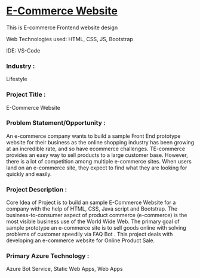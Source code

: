# <a href="https://anuradha0501.github.io/MicrosoftFutureReadyTalent-Project/">E-Commerce Website</a>

This is E-commerce Frontend website design

Web Technologies used: HTML, CSS, JS, Bootstrap

IDE: VS-Code

### Industry :
Lifestyle

### Project Title :
E-Commerce Website


### Problem Statement/Opportunity :
An e-commerce company wants to build a sample Front End prototype website for their business as the online shopping industry has been growing at an incredible rate, and so have ecommerce challenges. TE-commerce provides an easy way to sell products to a large customer base. However, there is a lot of competition among multiple e-commerce sites. When users land on an e-commerce site, they expect to find what they are looking for quickly and easily.


### Project Description :
Core Idea of Project is to build an sample E-Commerce Website for a company with the help of HTML, CSS, Java script and Bootstrap. The business-to-consumer aspect of product commerce (e-commerce) is the most visible business use of the World Wide Web. The primary goal of sample prototype an e-commerce site is to sell goods online with solving problems of customer speedily via FAQ Bot . This project deals with developing an e-commerce website for Online Product Sale.


### Primary Azure Technology :
Azure Bot Service, Static Web Apps, Web Apps

